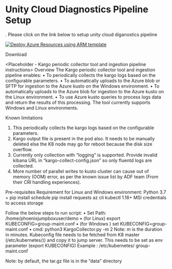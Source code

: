 # Unity Cloud Diagnostics Pipeline Setup
.
Please click on the link below to setup unity cloud diganostics pipeline

[![Deploy Azure Resources using ARM template](https://docs.microsoft.com/en-us/azure/media/template-deployments/deploy-to-azure.svg "Deploy Azure Resources using ARM template")](https://portal.azure.com/#create/Microsoft.Template/uri/https%3A%2F%2Fraw.githubusercontent.com%2Fvineetgarhewal%2FUnityCloudDiagnosticsSetup%2Fmain%2FARMDeploymentTemplate%2FARMTemplateDeployment.json)

Download <Insert script name>

<Insert script name> <Placeholder - Kargo periodic collector tool and ingestion pipeline instructions>
Overview
The Kargo periodic collector tool and ingestion pipeline enables:
•	To periodically collects the kargo logs based on the configurable parameters.
•	To automatically uploads to the Azure blob or SFTP for ingestion to the Azure kusto on the Windows environment.
•	To automatically uploads to the Azure blob for ingestion to the Azure kusto on the Linux environment.
•	To use Azure kusto queries to process logs data and return the results of this processing.
The tool currently supports Windows and Linux environments.

Known limitations
1.	This periodically collects the kargo logs based on the configurable parameters.
2.	Kargo output file is present in the pod also. It needs to be manually deleted else the K8 node may go for reboot because the disk size overflow.
3.	Currently only collection with “logging” is supported. Provide invalid kibana URL in “kargo-collect-config.json” so only fluentd logs are collected.
4.	More number of parallel writes to kusto cluster can cause out of memory (OOM) error, as per the known issue list by ADF team (From their CRI handling experiences).

Pre-requisites
Requirement for Linux and Windows environment:
Python 3.7 +
pip install schedule
pip install requests
az cli
kubectl 1.18+
MSI credentials to access storage

Follow the below steps to run script:
•	Set Path: /home/phoenixjumpboxuser/demo
•	(for Linux) export KUBECONFIG=group-maint.conf
•	(for Windows ) set  KUBECONFIG=group-maint.conf 
•	cmd: python3 KargoCollector.py -m 2
Note: m is the duration in minutes.
Kubeconfig file needs to be fetched from K8 master (/etc/kubernetes/<kubeconfig>)) and copy it to jump server. This needs to be set as env parameter (export KUBECONFIG)
Example : /etc/kubernetes/ group-maint.conf
 
Note: by default, the tar.gz file is in the “data” directory 

  
